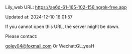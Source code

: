 Lily_web URL: https://ae6d-61-165-102-156.ngrok-free.app

Updated at: 2024-12-10 16:01:57

If you cannot open this URL, the server might be down.

Please contact: 

goley04@foxmail.com Or Wechat:GL_yeaH